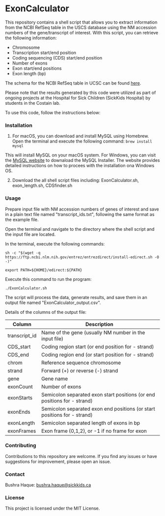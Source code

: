 # ExonCalculator

This repository contains a shell script that allows you to extract information from the NCBI RefSeq table in the USCS database using the NM accession numbers of the gene/transcript of interest. With this script, you can retrieve the following information: 

* Chromosome
* Transcription start/end position
* Coding sequencing (CDS) start/end position
* Number of exons
* Exon start/end positions
* Exon length (bp)

The schema for the NCBI RefSeq table in UCSC can be found [here](https://genome.ucsc.edu/cgi-bin/hgTables?db=hg19&hgta_group=genes&hgta_track=refSeqComposite&hgta_table=ncbiRefSeqSelect&hgta_doSchema=describe+table+schema).

Please note that the results generated by this code were utilized as part of ongoing projects at the Hospital for Sick Children (SickKids Hospital) by students in the Costain lab.

To use this code, follow the instructions below:

### Installation

1. For macOS, you can download and install MySQL using Homebrew. Open the terminal and execute the following command:
`brew install mysql`

This will install MySQL on your macOS system. 
For Windows, you can visit the [MySQL website](https://dev.mysql.com/downloads/windows/installer/) to downaload the MySQL Installer. The website provides detailed instructions on how to procees with the installation ona Windows OS. 

2. Download the all shell script files including: ExonCalculator.sh, exon_length.sh, CDSfinder.sh 

### Usage

Prepare input file with NM accession numbers of genes of interest and save in a plain text file named "transcript_ids.txt", following the same format as the example file. 

Open the terminal and navigate to the directory where the shell script and the input file are located. 

In the terminal, execute the following commands:

`sh -c "$(wget -q https://ftp.ncbi.nlm.nih.gov/entrez/entrezdirect/install-edirect.sh -O -)"`

`export PATH=${HOME}/edirect:${PATH}`

Execute this command to run the program: 

`./ExonCalculator.sh`

The script will process the data, generate results, and save them in an output file named "ExonCalculator_output.csv".

Details of the columns of the output file: 

Column       | Description
-------------| ----------------------------------------------------------------------------
transcript_id| Name of the gene (usually NM number in the input file)
CDS_start    | Coding region start (or end position for - strand)
CDS_end      | Coding region end (or start position for - strand)
chrom        | Reference sequence chromosome 
strand       | Forward (+) or reverse (-) strand 
gene         | Gene name
exonCount    | Number of exons 
exonStarts   | Semicolon separated exon start positions (or end positions for - strand)
exonEnds     | Semicolon separated exon end positions (or start positions for - strand)
exonLength   | Semicolon separated length of exons in bp 
exonFrames   | Exon frame {0,1,2}, or -1 if no frame for exon

### Contributing
Contributions to this repository are welcome. If you find any issues or have suggestions for improvement, please open an issue.

### Contact

Bushra Haque: bushra.haque@sickkids.ca

### License
This project is licensed under the MIT License.
